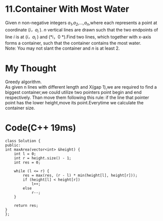 # 11.Container With Most Water
Given *n* non-negative integers *a<sub>1</sub>,a<sub>2</sub>,...,a<sub>n</sub>*,where each represents a point at coordinate (*i，a<sub>i</sub>* ). *n* vertical lines are drawn such that the two endpoints of line *i*  is at (*i，a<sub>i</sub>* ) and (*i，0 *).Find two lines, which together with x-axis forms a container, such that the container contains the most water.  
Note: You may not slant the container and *n* is at least 2.  
# My Thought 
Greedy algorithm.  
As given n lines with different length and X(gap 1),we are required to find a biggest container,we could utilize two pointers point begin and end respectively. Than move them following this rule: if the line that pointer point has the lower height,move its point.Everytime we calculate the container size. 
# Code(C++ 19ms)
	
	class Solution {
	public:
    int maxArea(vector<int> &height) {
        int l = 0;
        int r = height.size() - 1;
        int res = 0;
        
        while (l <= r) {
            res = max(res, (r - l) * min(height[l], height[r]));
            if (height[l] < height[r])
                l++;
            else
                r--;
        }
        
        return res;
	}
	};
	